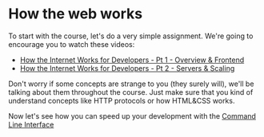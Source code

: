 # How the web works

To start with the course, let's do a very simple assignment. We're going to encourage you to watch these videos:

- [How the Internet Works for Developers - Pt 1 - Overview & Frontend](https://www.youtube.com/watch?v=e4S8zfLdLgQ&t=5s)
- [How the Internet Works for Developers - Pt 2 - Servers & Scaling](https://www.youtube.com/watch?v=FTAPjr7vgxE)

Don't worry if some concepts are strange to you (they surely will), we'll be talking about them throughout the course. Just make sure that you kind of understand concepts like HTTP protocols or how HTML&CSS works.

Now let's see how you can speed up your development with the [Command Line Interface](./cli.md)
